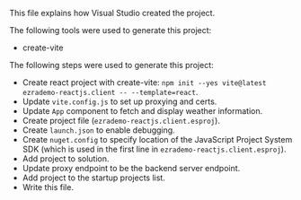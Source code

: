 This file explains how Visual Studio created the project.

The following tools were used to generate this project:
- create-vite

The following steps were used to generate this project:
- Create react project with create-vite: `npm init --yes vite@latest ezrademo-reactjs.client -- --template=react`.
- Update `vite.config.js` to set up proxying and certs.
- Update `App` component to fetch and display weather information.
- Create project file (`ezrademo-reactjs.client.esproj`).
- Create `launch.json` to enable debugging.
- Create `nuget.config` to specify location of the JavaScript Project System SDK (which is used in the first line in `ezrademo-reactjs.client.esproj`).
- Add project to solution.
- Update proxy endpoint to be the backend server endpoint.
- Add project to the startup projects list.
- Write this file.
